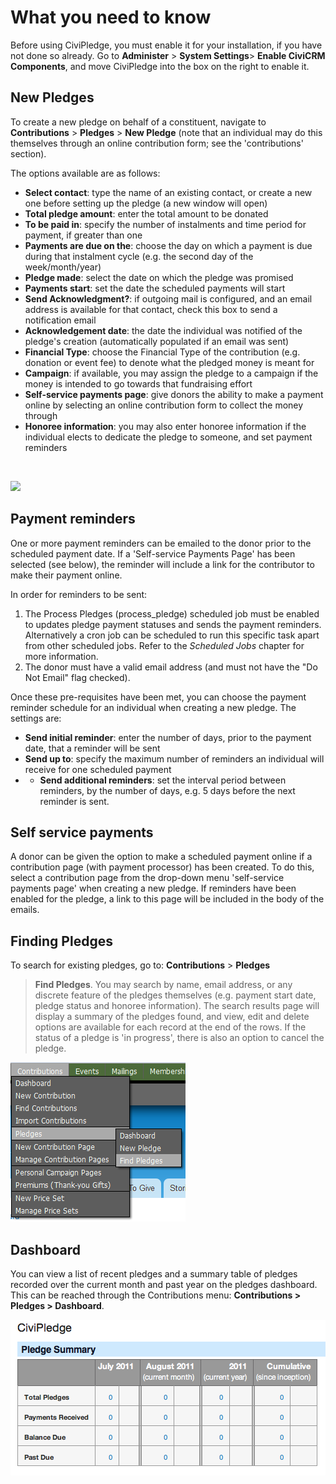 What you need to know
=====================

Before using CiviPledge, you must enable it for your installation, if
you have not done so already. Go to **Administer** > **System
Settings**> **Enable CiviCRM Components**, and move CiviPledge into the
box on the right to enable it.

New Pledges
-----------

To create a new pledge on behalf of a constituent, navigate to
**Contributions** > **Pledges** > **New Pledge** (note that an
individual may do this themselves through an online contribution form;
see the 'contributions' section).

The options available are as follows:

-   **Select contact**: type the name of an existing contact, or create
    a new one before setting up the pledge (a new window will open)
-   **Total pledge amount**: enter the total amount to be donated
-   **To be paid in**: specify the number of instalments and time period
    for payment, if greater than one
-   **Payments are due on the**: choose the day on which a payment is
    due during that instalment cycle (e.g. the second day of the
    week/month/year)
-   **Pledge made**: select the date on which the pledge was promised
-   **Payments start**: set the date the scheduled payments will start
-   **Send Acknowledgment?**: if outgoing mail is configured, and an
    email address is available for that contact, check this box to send
    a notification email
-   **Acknowledgement date**: the date the individual was notified of
    the pledge's creation (automatically populated if an email was sent)
-   **Financial Type**: choose the Financial Type of the contribution
    (e.g. donation or event fee) to denote what the pledged money is
    meant for
-   **Campaign**: if available, you may assign the pledge to a campaign
    if the money is intended to go towards that fundraising effort
-   **Self-service payments page**: give donors the ability to make a
    payment online by selecting an online contribution form to collect
    the money through
-   **Honoree information**: you may also enter honoree information if
    the individual elects to dedicate the pledge to someone, and set
    payment reminders

 

![](../_edit/static/new_pledge2.png) 

Payment reminders
-----------------

One or more payment reminders can be emailed to the donor prior to the
scheduled payment date. If a 'Self-service Payments Page' has been
selected (see below), the reminder will include a link for the
contributor to make their payment online.

In order for reminders to be sent:

1.  The Process Pledges (process_pledge) scheduled job must be enabled
    to updates pledge payment statuses and sends the payment reminders.
    Alternatively a cron job can be scheduled to run this specific task
    apart from other scheduled jobs. Refer to the *Scheduled Jobs*
    chapter for more information.
2.  The donor must have a valid email address (and must not have the "Do
    Not Email" flag checked). 

Once these pre-requisites have been met, you can choose the payment
reminder schedule for an individual when creating a new pledge. The
settings are:

-   **Send initial reminder**: enter the number of days, prior to the
    payment date, that a reminder will be sent
-   **Send up to**: specify the maximum number of reminders an
    individual will receive for one scheduled payment
-   -   **Send additional reminders**: set the interval period between
    reminders, by the number of days, e.g. 5 days before the next
    reminder is sent.

Self service payments
---------------------

A donor can be given the option to make a scheduled payment online if a
contribution page (with payment processor) has been created. To do this,
select a contribution page from the drop-down menu 'self-service
payments page' when creating a new pledge. If reminders have been
enabled for the pledge, a link to this page will be included in the body
of the emails.

Finding Pledges
---------------

To search for existing pledges, go to: **Contributions** > **Pledges**
> **Find Pledges**. You may search by name, email address, or any
discrete feature of the pledges themselves (e.g. payment start date,
pledge status and honoree information). The search results page will
display a summary of the pledges found, and view, edit and delete
options are available for each record at the end of the rows. If the
status of a pledge is 'in progress', there is also an option to cancel
the pledge.

![](/images/pledge_menu.png)

Dashboard
---------

You can view a list of recent pledges and a summary table of pledges
recorded over the current month and past year on the pledges dashboard.
This can be reached through the Contributions menu: **Contributions >
Pledges > Dashboard**.

![](/images/pledge%20table.png)

